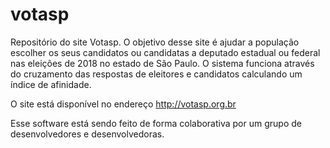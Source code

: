 # votasp
Repositório do site Votasp. O objetivo desse site é ajudar a população escolher os seus candidatos ou candidatas a deputado estadual ou federal nas eleições de 2018 no estado de São Paulo. O sistema funciona através do cruzamento das respostas de eleitores e candidatos calculando um índice de afinidade. 

O site está disponível no endereço http://votasp.org.br

Esse software está sendo feito de forma colaborativa por um grupo de desenvolvedores e desenvolvedoras. 
